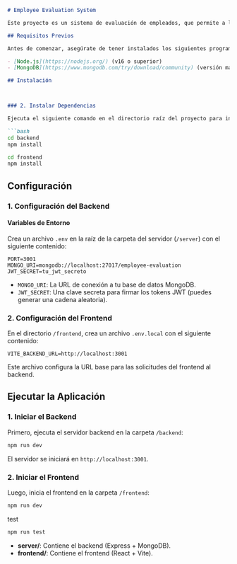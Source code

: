 

```markdown
# Employee Evaluation System

Este proyecto es un sistema de evaluación de empleados, que permite a los administradores y evaluadores gestionar las evaluaciones de los empleados, ver detalles y generar informes.

## Requisitos Previos

Antes de comenzar, asegúrate de tener instalados los siguientes programas en tu sistema:

- [Node.js](https://nodejs.org/) (v16 o superior)
- [MongoDB](https://www.mongodb.com/try/download/community) (versión más reciente)

## Instalación



### 2. Instalar Dependencias

Ejecuta el siguiente comando en el directorio raíz del proyecto para instalar todas las dependencias necesarias para el frontend y backend:

```bash
cd backend
npm install
```

```bash
cd frontend
npm install
```


## Configuración

### 1. Configuración del Backend

#### Variables de Entorno

Crea un archivo `.env` en la raíz de la carpeta del servidor (`/server`) con el siguiente contenido:

```env
PORT=3001
MONGO_URI=mongodb://localhost:27017/employee-evaluation
JWT_SECRET=tu_jwt_secreto
```

- `MONGO_URI`: La URL de conexión a tu base de datos MongoDB.
- `JWT_SECRET`: Una clave secreta para firmar los tokens JWT (puedes generar una cadena aleatoria).

### 2. Configuración del Frontend

En el directorio `/frontend`, crea un archivo `.env.local` con el siguiente contenido:

```env
VITE_BACKEND_URL=http://localhost:3001
```

Este archivo configura la URL base para las solicitudes del frontend al backend.

## Ejecutar la Aplicación

### 1. Iniciar el Backend

Primero, ejecuta el servidor backend en la carpeta `/backend`:

```bash
npm run dev
```

El servidor se iniciará en `http://localhost:3001`.

### 2. Iniciar el Frontend

Luego, inicia el frontend en la carpeta `/frontend`:

```bash
npm run dev
```
test 
```bash
npm run test
```


- **server/**: Contiene el backend (Express + MongoDB).
- **frontend/**: Contiene el frontend (React + Vite).

